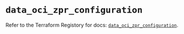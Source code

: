# `data_oci_zpr_configuration`

Refer to the Terraform Registory for docs: [`data_oci_zpr_configuration`](https://registry.terraform.io/providers/oracle/oci/6.18.0/docs/data-sources/zpr_configuration).
